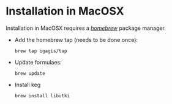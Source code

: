 # Installation in MacOSX
Installation in MacOSX requires a *[homebrew](http://brew.sh/)* package manager.

- Add the homebrew tap (needs to be done once):

  ```
  brew tap igagis/tap
  ```

- Update formulaes:

  ```
  brew update
  ```

- Install keg

  ```
  brew install libutki
  ```
